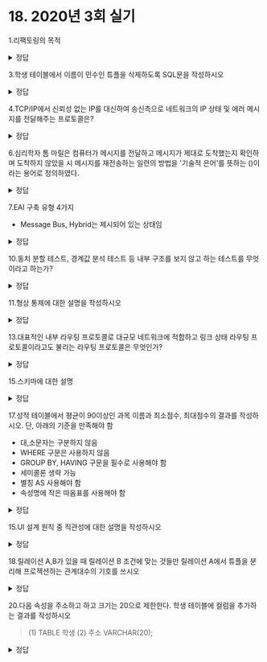 # 18. 2020년 3회 실기
1.리팩토링의 목적

<details>
<summary>정답</summary>
<p>코드의 간결성, 재사용성 증대, 소프트웨어를 사용하기 쉽고 수정하기 쉽도록 만드는 것</p>
</details>

3.학생 테이블에서 이름이 민수인 튜플을 삭제하도록 SQL문을 작성하시오

<details>
<summary>정답</summary>
<p>DELETE FROM 학생 WHERE 이름='민수'</p>
</details>

4.TCP/IP에서 신뢰성 없는 IP를 대신하여 송신측으로 네트워크의 IP 상태 및 에러 메시지를 전달해주는 프로토콜은?

<details>
<summary>정답</summary>
<p>ICMP, Internet Control Message Protocol</p>
</details>

6.심리학자 톰 마릴은 컴퓨터가 메시지를 전달하고 메시지가 제대로 도착했는지 확인하며 도착하지 않았을 시 메시지를 재전송하는 일련의 방법을 '기술적 은어'를 뜻하는 ()이라는 용어로 정의하였다.

<details>
<summary>정답</summary>
<p>프로토콜, Protocol</p>
</details>

7.EAI 구축 유형 4가지

- Message Bus, Hybrid는 제시되어 있는 상태임

<details>
<summary>정답</summary>
<p>Hub & Spoke, Point to Point</p>
</details>

10.동치 분할 테스트, 경계값 분석 테스트 등 내부 구조를 보지 않고 하는 테스트를 무엇이라고 하는가?

<details>
<summary>정답</summary>
<p>블랙 박스 테스트</p>
</details>

11.형상 통제에 대한 설명을 작성하시오

<details>
<summary>정답</summary>
<p>형상 관리 작업의 흐름을 관리하고 통제하는 것</p>
<p>형상 항목의 버전 관리를 위해 변경 여부와 변경 활동을 통제하는 활동</p>
<p>산출물의 변경 사항을 버전별로 관리하여 목표 시스템의 품질 향상을 지원하는 활동</p>
</details>

13.대표적인 내부 라우팅 프로토콜로 대규모 네트워크에 적합하고 링크 상태 라우팅 프로토콜이라고도 불리는 라우팅 프로토콜은 무엇인가?

<details>
<summary>정답</summary>
<p>OSPF</p>
</details>

15.스키마에 대한 설명

<details>
<summary>정답</summary>
<p>데이터베이스 시스템에 대한 전반적인 명세가 들어가있는 메타데이터의 집합</p>
<p>데이터베이스 구조와 제약조건에 대한 명세를 기술한 것</p>
</details>

17.성적 테이블에서 평균이 90이상인 과목 이름과 최소점수, 최대점수의 결과를 작성하시오. 단, 아래의 기준을 만족해야 함

- 대,소문자는 구분하지 않음
- WHERE 구문은 사용하지 않음
- GROUP BY, HAVING 구문을 필수로 사용해야 함
- 세미콜론 생략 가능
- 별칭 AS 사용해야 함
- 속성명에 작은 따옴표를 사용해야 함

<details>
<summary>정답</summary>
<p>SELECT 과목이름, MIN(점수) AS 최소점수, MAX(점수) AS 최대점수</p>
<p>FROM 성적</p>
<p>GROUP BY 과목 이름</p>
<p>HAVING AVG(점수)>=90</p>
</details>

15.UI 설계 원칙 중 직관성에 대한 설명을 작성하시오

<details>
<summary>정답</summary>
<p>UI를 설계함에 있어 누구나 알아보기 쉽도록 작성하여야 한다.</p>
</details>

18.릴레이션 A,B가 있을 때 릴레이션 B 조건에 맞는 것들만 릴레이션 A에서 튜플을 분리해 프로젝션하는 관계대수의 기호를 쓰시오

<details>
<summary>정답</summary>
<p>나눗셈 기호</p>
</details>

20.다음 속성을 주소하고 하고 크기는 20으로 제한한다. 학생 테이블에 컬럼을 추가하는 결과를 작성하시오

> (1) TABLE 학생 (2) 주소 VARCHAR(20);

<details>
<summary>정답</summary>
<p>ALTER, ADD</p>
</details>